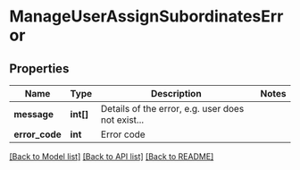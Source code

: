 # ManageUserAssignSubordinatesError

## Properties
Name | Type | Description | Notes
------------ | ------------- | ------------- | -------------
**message** | **int[]** | Details of the error, e.g. user does not exist... | 
**error_code** | **int** | Error code | 

[[Back to Model list]](../README.md#documentation-for-models) [[Back to API list]](../README.md#documentation-for-api-endpoints) [[Back to README]](../README.md)


